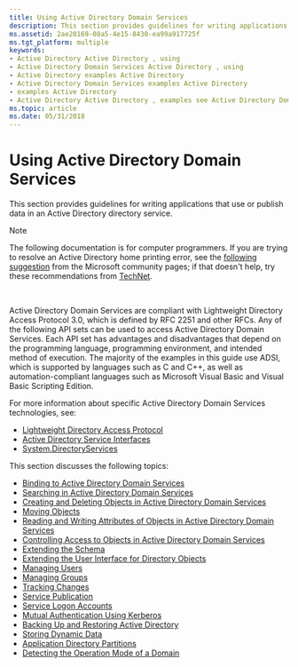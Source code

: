 ```yaml
---
title: Using Active Directory Domain Services
description: This section provides guidelines for writing applications that use or publish data in an Active Directory directory service.
ms.assetid: 2ae20169-08a5-4e15-8430-ea99a917725f
ms.tgt_platform: multiple
keywords:
- Active Directory Active Directory , using
- Active Directory Domain Services Active Directory , using
- Active Directory examples Active Directory
- Active Directory Domain Services examples Active Directory
- examples Active Directory
- Active Directory Active Directory , examples see Active Directory Domain Services examples
ms.topic: article
ms.date: 05/31/2018
---
```


# Using Active Directory Domain Services

This section provides guidelines for writing applications that use or publish data in an Active Directory directory service.

> [!Note]  
> The following documentation is for computer programmers. If you are trying to resolve an Active Directory home printing error, see the [following suggestion](https://answers.microsoft.com/windows/forum/windows_vista-networking/clicking-find-printer-shows-error-the-active/52bfd961-ff62-4397-b8cf-a0708f0cb3d2) from the Microsoft community pages; if that doesn't help, try these recommendations from [TechNet](https://social.technet.microsoft.com/Forums/windowsserver/en-US/d6212275-24d6-4168-830a-9441f861cb76/error-message-when-attempting-to-print-active-directory-domain-service-is-currently-unavailable?forum=winserverprint).

 

Active Directory Domain Services are compliant with Lightweight Directory Access Protocol 3.0, which is defined by RFC 2251 and other RFCs. Any of the following API sets can be used to access Active Directory Domain Services. Each API set has advantages and disadvantages that depend on the programming language, programming environment, and intended method of execution. The majority of the examples in this guide use ADSI, which is supported by languages such as C and C++, as well as automation-compliant languages such as Microsoft Visual Basic and Visual Basic Scripting Edition.

For more information about specific Active Directory Domain Services technologies, see:

-   [Lightweight Directory Access Protocol](https://msdn.microsoft.com/library/aa367008)
-   [Active Directory Service Interfaces](https://msdn.microsoft.com/library/aa772170)
-   [System.DirectoryServices](https://msdn.microsoft.com/library/system.directoryservices.aspx)

This section discusses the following topics:

-   [Binding to Active Directory Domain Services](binding-to-active-directory-domain-services.md)
-   [Searching in Active Directory Domain Services](searching-in-active-directory-domain-services.md)
-   [Creating and Deleting Objects in Active Directory Domain Services](creating-and-deleting-objects-in-active-directory-domain-services.md)
-   [Moving Objects](moving-objects.md)
-   [Reading and Writing Attributes of Objects in Active Directory Domain Services](reading-and-writing-attributes-of-objects-in-active-directory-domain-services.md)
-   [Controlling Access to Objects in Active Directory Domain Services](controlling-access-to-objects-in-active-directory-domain-services.md)
-   [Extending the Schema](extending-the-schema.md)
-   [Extending the User Interface for Directory Objects](extending-the-user-interface-for-directory-objects.md)
-   [Managing Users](managing-users.md)
-   [Managing Groups](managing-groups.md)
-   [Tracking Changes](tracking-changes.md)
-   [Service Publication](service-publication.md)
-   [Service Logon Accounts](service-logon-accounts.md)
-   [Mutual Authentication Using Kerberos](mutual-authentication-using-kerberos.md)
-   [Backing Up and Restoring Active Directory](backing-up-and-restoring-an-active-directory-server.md)
-   [Storing Dynamic Data](storing-dynamic-data.md)
-   [Application Directory Partitions](application-directory-partitions.md)
-   [Detecting the Operation Mode of a Domain](detecting-the-operation-mode-of-a-domain.md)

 

 




